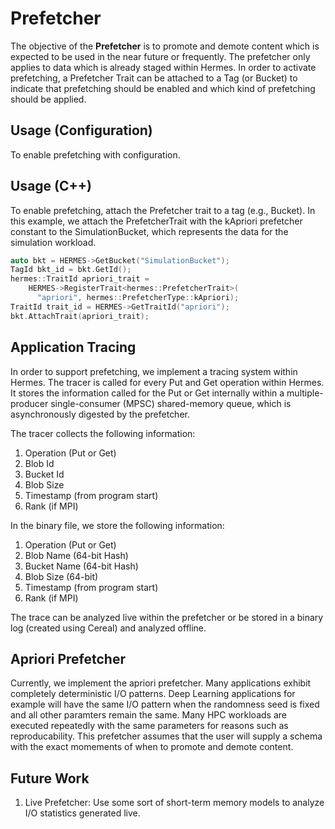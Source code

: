 # Prefetcher

The objective of the **Prefetcher** is to promote and demote content which is
expected to be used in the near future or frequently. The prefetcher only
applies to data which is already staged within Hermes. In order to activate
prefetching, a Prefetcher Trait can be attached to a Tag (or Bucket)
to indicate that prefetching should be enabled and which kind of prefetching
should be applied.

## Usage (Configuration)

To enable prefetching with configuration.

## Usage (C++)

To enable prefetching, attach the Prefetcher trait to a tag (e.g., Bucket).
In this example, we attach the PrefetcherTrait with the kApriori prefetcher
constant to the SimulationBucket, which represents the data for
the simulation workload.

```cpp
auto bkt = HERMES->GetBucket("SimulationBucket");
TagId bkt_id = bkt.GetId();
hermes::TraitId apriori_trait =
    HERMES->RegisterTrait<hermes::PrefetcherTrait>(
      "apriori", hermes::PrefetcherType::kApriori);
TraitId trait_id = HERMES->GetTraitId("apriori");
bkt.AttachTrait(apriori_trait);
```

## Application Tracing

In order to support prefetching, we implement a tracing system within Hermes.
The tracer is called for every Put and Get operation within Hermes. It stores
the information called for the Put or Get internally within a multiple-producer
single-consumer (MPSC) shared-memory queue, which is asynchronously digested
by the prefetcher.

The tracer collects the following information:

1. Operation (Put or Get)
2. Blob Id
3. Bucket Id
4. Blob Size
5. Timestamp (from program start)
6. Rank (if MPI)

In the binary file, we store the following information:

1. Operation (Put or Get)
2. Blob Name (64-bit Hash)
3. Bucket Name (64-bit Hash)
4. Blob Size (64-bit)
5. Timestamp (from program start)
6. Rank (if MPI)

The trace can be analyzed live within the prefetcher or be stored in a
binary log (created using Cereal) and analyzed offline.

## Apriori Prefetcher

Currently, we implement the apriori prefetcher. Many applications exhibit
completely deterministic I/O patterns. Deep Learning applications for example
will have the same I/O pattern when the randomness seed is fixed and all other
paramters remain the same. Many HPC workloads are executed repeatedly with the
same parameters for reasons such as reproducability. This prefetcher assumes
that the user will supply a schema with the exact momements of when to
promote and demote content.

## Future Work

1. Live Prefetcher: Use some sort of short-term memory models to analyze I/O
   statistics generated live.
